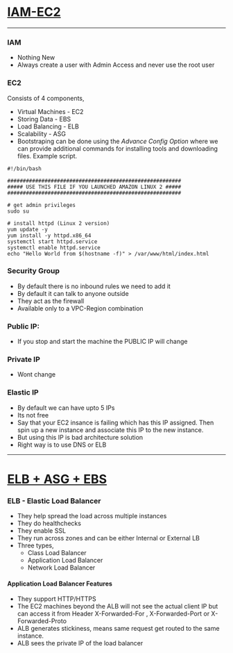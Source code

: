 # [IAM-EC2](IAM-EC2)
* * *
### IAM
* Nothing New 
* Always create a user with Admin Access and never use the root user

### EC2
Consists of 4 components,
* Virtual Machines - EC2
* Storing Data - EBS
* Load Balancing - ELB
* Scalability - ASG
* Bootstraping can be done using the *Advance Config Option* where we can provide additional commands for installing tools and downloading files. Example script.
```
#!/bin/bash

########################################################
##### USE THIS FILE IF YOU LAUNCHED AMAZON LINUX 2 #####
########################################################

# get admin privileges
sudo su

# install httpd (Linux 2 version)
yum update -y
yum install -y httpd.x86_64
systemctl start httpd.service
systemctl enable httpd.service
echo "Hello World from $(hostname -f)" > /var/www/html/index.html
```

### Security Group

* By default there is no inbound rules we need to add it
* By default it can talk to anyone outside
* They act as the firewall
* Available only to a VPC-Region combination

### Public IP:
* If you stop and start the machine the PUBLIC IP will change

### Private IP
* Wont change

### Elastic IP

* By default we can have upto 5 IPs
* Its not free
* Say that your EC2 insance is failing which has this IP assigned. Then spin up a new instance and associate this IP to the new instance.
* But using this IP is bad architecture solution
* Right way is to use DNS or ELB

* * *
# [ELB + ASG + EBS](ELB+ASG+EBS)

### ELB - Elastic Load Balancer
* They help spread the load across multiple instances
* They do healthchecks
* They enable SSL
* They run across zones and can be either Internal or External LB
* Three types,
  * Class Load Balancer
  * Application Load Balancer
  * Network Load Balancer
#### Application Load Balancer Features

*   They support HTTP/HTTPS
*   The EC2 machines beyond the ALB will not see the actual client IP but can access it from Header X-Forwarded-For , X-Forwarded-Port or X-Forwarded-Proto
*   ALB generates stickiness, means same request get routed to the same instance.
*   ALB sees the private IP of the load balancer
